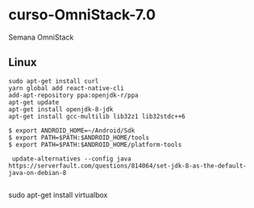# curso-OmniStack-7.0
Semana OmniStack


## Linux

```
sudo apt-get install curl
yarn global add react-native-cli
add-apt-repository ppa:openjdk-r/ppa
apt-get update
apt-get install openjdk-8-jdk
apt-get install gcc-multilib lib32z1 lib32stdc++6

$ export ANDROID_HOME=~/Android/Sdk
$ export PATH=$PATH:$ANDROID_HOME/tools
$ export PATH=$PATH:$ANDROID_HOME/platform-tools
```

```
 update-alternatives --config java
https://serverfault.com/questions/814064/set-jdk-8-as-the-default-java-on-debian-8


```
sudo apt-get install virtualbox
```